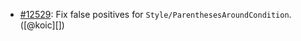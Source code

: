 * [#12529](https://github.com/rubocop/rubocop/issues/12529): Fix false positives for `Style/ParenthesesAroundCondition`. ([@koic][])
